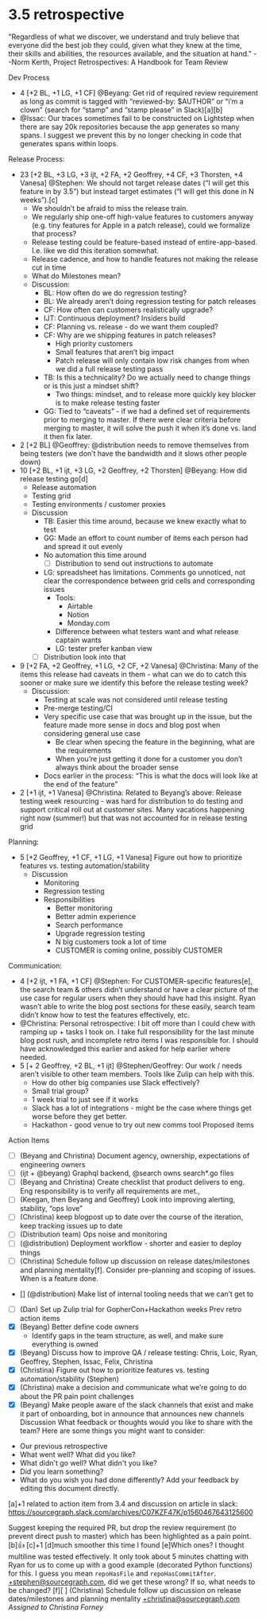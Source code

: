 # 3.5 retrospective

"Regardless of what we discover, we understand and truly believe that everyone did the best job they could, given what they knew at the time, their skills and abilities, the resources available, and the situation at hand."
--Norm Kerth, Project Retrospectives: A Handbook for Team Review


Dev Process
* 4 [+2 BL, +1 LG, +1 CF] @Beyang: Get rid of required review requirement as long as commit is tagged with “reviewed-by: $AUTHOR” or “i’m a clown” (search for “stamp” and “stamp please” in Slack)[a][b]
* @Issac: Our traces sometimes fail to be constructed on Lightstep when there are say 20k repositories because the app generates so many spans. I suggest we prevent this by no longer checking in code that generates spans within loops.


Release Process: 
* 23 [+2 BL, +3 LG, +3 ijt, +2 FA, +2 Geoffrey, +4 CF, +3 Thorsten, +4 Vanesa] @Stephen: We should not target release dates (“I will get this feature in by 3.5”) but instead target estimates (“I will get this done in N weeks”).[c]
   * We shouldn’t be afraid to miss the release train.
   * We regularly ship one-off high-value features to customers anyway (e.g. tiny features for Apple in a patch release), could we formalize that process?
   * Release testing could be feature-based instead of entire-app-based. I.e. like we did this iteration somewhat.
   * Release cadence, and how to handle features not making the release cut in time
   * What do Milestones mean?
   * Discussion:
      * BL: How often do we do regression testing?
      * BL: We already aren’t doing regression testing for patch releases
      * CF: How often can customers realistically upgrade?
      * IJT: Continuous deployment? Insiders build
      * CF: Planning vs. release - do we want them coupled?
      * CF: Why are we shipping features in patch releases?
         * High priority customers
         * Small features that aren’t big impact
         * Patch release will only contain low risk changes from when we did a full release testing pass
      * TB: Is this a technicality? Do we actually need to change things or is this just a mindset shift? 
         * Two things: mindset, and to release more quickly key blocker is to make release testing faster
      * GG: Tied to “caveats” - if we had a defined set of requirements prior to merging to master. If there were clear criteria before merging to master, it will solve the push it when it’s done vs. land it then fix later.
* 2 [+2 BL] @Geoffrey: @distribution needs to remove themselves from being testers (we don’t have the bandwidth and it slows other people down)
* 10 [+2 BL, +1 ijt, +3 LG, +2 Geoffrey, +2 Thorsten] @Beyang: How did release testing go[d]
   * Release automation
   * Testing grid
   * Testing environments / customer proxies
   * Discussion
      * TB: Easier this time around, because we knew exactly what to test
      * GG: Made an effort to count number of items each person had and spread it out evenly
      * No automation this time around
         * [ ] Distribution to send out instructions to automate
      * LG: spreadsheet has limitations. Comments go unnoticed, not clear the correspondence between grid cells and corresponding issues
         * Tools:
            * Airtable
            * Notion
            * Monday.com
         * Difference between what testers want and what release captain wants
         * LG: tester prefer kanban view
      * [ ] Distribution look into that
* 9 [+2 FA, +2 Geoffrey, +1 LG, +2 CF, +2 Vanesa] @Christina: Many of the items this release had caveats in them - what can we do to catch this sooner or make sure we identify this before the release testing week?
   * Discussion:
      * Testing at scale was not considered until release testing
      * Pre-merge testing/CI
      * Very specific use case that was brought up in the issue, but the feature made more sense in docs and blog post when considering general use case
         * Be clear when specing the feature in the beginning, what are the requirements
         * When you’re just getting it done for a customer you don’t always think about the broader sense
      * Docs earlier in the process: “This is what the docs will look like at the end of the feature”
* 2 [+1 ijt, +1 Vanesa] @Christina: Related to Beyang’s above: Release testing week resourcing - was hard for distribution to do testing and support critical roll out at customer sites. Many vacations happening right now (summer!) but that was not accounted for in release testing grid


Planning:
* 5 [+2 Geoffrey, +1 CF, +1 LG, +1 Vanesa] Figure out how to prioritize features vs. testing automation/stability
   * Discussion
      * Monitoring
      * Regression testing
      * Responsibilities
         * Better monitoring
         * Better admin experience
         * Search performance
         * Upgrade regression testing
         * N big customers took a lot of time
         * CUSTOMER is coming online, possibly CUSTOMER


Communication:
* 4 [+2 ijt, +1 FA, +1 CF] @Stephen: For CUSTOMER-specific features[e], the search team & others didn’t understand or have a clear picture of the use case for regular users when they should have had this insight. Ryan wasn’t able to write the blog post sections for these easily, search team didn’t know how to test the features effectively, etc.
* @Christina: Personal retrospective: I bit off more than I could chew with ramping up + tasks I took on. I take full responsibility for the last minute blog post rush, and incomplete retro items I was responsible for. I should have acknowledged this earlier and asked for help earlier where needed.
* 5 [+ 2 Geoffrey, +2 BL, +1 ijt] @Stephen/Geoffrey: Our work / needs aren’t visible to other team members. Tools like Zulip can help with this. 
   * How do other big companies use Slack effectively?
   * Small trial group?
   * 1 week trial to just see if it works
   * Slack has a lot of integrations - might be the case where things get worse before they get better.
   * Hackathon - good venue to try out new comms tool
Proposed items


Action Items
* [ ] (Beyang and Christina) Document agency, ownership, expectations of engineering owners
* [ ] (ijt + @beyang) Graphql backend, @search owns search*.go files
* [ ] (Beyang and Christina) Create checklist that product delivers to eng. Eng responsibility is to verify all requirements are met., 
* [ ] (Keegan, then Beyang and Geoffrey) Look into improving alerting, stability, “ops love”
* [ ] (Christina) keep blogpost up to date over the course of the iteration, keep tracking issues up to date
* [ ] (Distribution team) Ops noise and monitoring
* [ ] (@distribution) Deployment workflow - shorter and easier to deploy things
* [ ] (Christina) Schedule follow up discussion on release dates/milestones and planning mentality[f]. Consider pre-planning and scoping of issues. When is a feature done.
* [] (@distribution) Make list of internal tooling needs that we can’t get to
* [ ] (Dan) Set up Zulip trial for GopherCon+Hackathon weeks
Prev retro action items
* [x] (Beyang) Better define code owners
   * Identify gaps in the team structure, as well, and make sure everything is owned
* [x] (Beyang) Discuss how to improve QA / release testing: Chris, Loic, Ryan, Geoffrey, Stephen, Issac, Felix, Christina
* [x] (Christina) Figure out how to prioritize features vs. testing automation/stability (Stephen)
* [x] (Christina) make a decision and communicate what we’re going to do about the PR pain point challenges
* [x] (Beyang) Make people aware of the slack channels that exist and make it part of onboarding, bot in announce that announces new channels
Discussion
What feedback or thoughts would you like to share with the team? Here are some things you might want to consider:
* Our previous retrospective
* What went well? What did you like?
* What didn't go well? What didn't you like?
* Did you learn something?
* What do you wish you had done differently?
Add your feedback by editing this document directly.


[a]+1 related to action item from 3.4 and discussion on article in slack: https://sourcegraph.slack.com/archives/C07KZF47K/p1560467643125600


Suggest keeping the required PR, but drop the review requirement (to prevent direct push to master) which has been highlighted as a pain point.
[b]:+1:
[c]+1
[d]much smoother this time I found
[e]Which ones? I thought multiline was tested effectively. It only took about 5 minutes chatting with Ryan for us to come up with a good example (decorated Python functions) for this. I guess you mean `repoHasFile` and `repoHasCommitAfter`. +stephen@sourcegraph.com, did we get these wrong? If so, what needs to be changed?
[f][ ] (Christina) Schedule follow up discussion on release dates/milestones and planning mentality +christina@sourcegraph.com
_Assigned to Christina Forney_